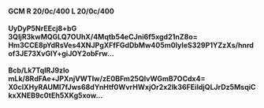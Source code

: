 #### GCM R 20/0c/400 L 20/0c/400
**UyDyP5NrEEcj8+bG**<br/>**3QIjR3kwMQGLQ7OUhX/4Mqtb54eCJni6f5xgd21nZ8o=**<br/>**Hm3CCE8pYdRsVes4XNJPgXFfFGdDbMw405m0lyIeS329P1YZzXs/hnrdof3JE73XvGIY+giJOY2obFrw...**<br/><br/>
**Bcb/Lk7TqlRJ9zlo**<br/>**mLk/8RdFAe+JPXnjVWTIw/zE0BFm25QIvWGmB7OCdx4=**<br/>**X0clXHyRAUMl7fJws68dYnHtf0WvrHWxjOr2x2Ik36FEildjQLJrDz5MsqiCkxXNEB9c0tEh5XKg5xow...**